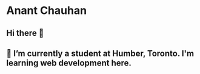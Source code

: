 # Anant Chauhan 
## Hi there 👋 
## 🔭 I’m currently a student at Humber, Toronto. I'm learning web development here.
##
 

